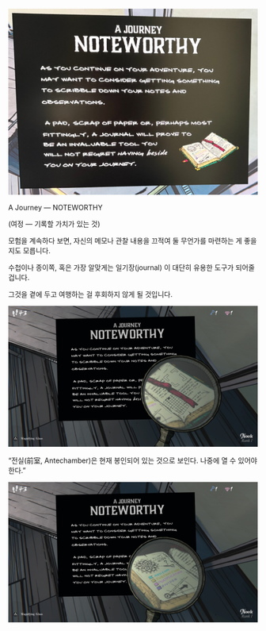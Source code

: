 
![IMG_1778.jpeg](images/IMG_1778.jpeg)

A Journey — NOTEWORTHY

(여정 — 기록할 가치가 있는 것)

모험을 계속하다 보면,
자신의 메모나 관찰 내용을 끄적여 둘 무언가를 마련하는 게 좋을지도 모릅니다.

수첩이나 종이쪽,
혹은 가장 알맞게는 일기장(journal) 이
대단히 유용한 도구가 되어줄 겁니다.

그것을 곁에 두고 여행하는 걸 후회하지 않게 될 것입니다.


![IMG_1855.JPG](images/IMG_1855.JPG)

“전실(前室, Antechamber)은 현재 봉인되어 있는 것으로 보인다.
나중에 열 수 있어야 한다.”

![IMG_1856.JPG](images/IMG_1856.JPG)